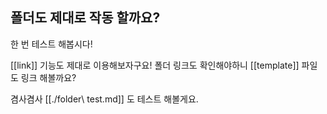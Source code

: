 ## 폴더도 제대로 작동 할까요?

한 번 테스트 해봅시다!

[[link]] 기능도 제대로 이용해보자구요!
폴더 링크도 확인해야하니 [[template]] 파일도 링크 해볼까요?

겸사겸사 [[./folder\ test.md]] 도 테스트 해볼게요.
